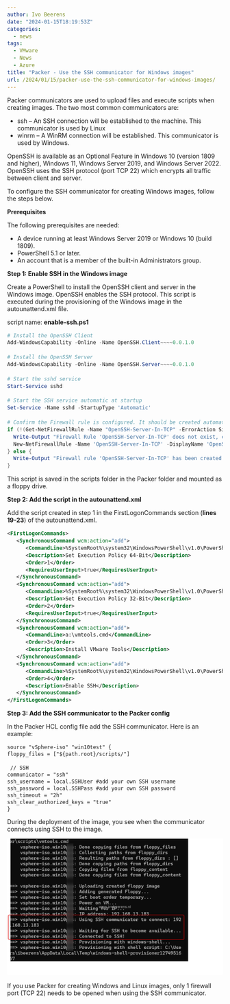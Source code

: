 ```yaml
---
author: Ivo Beerens
date: "2024-01-15T18:19:53Z"
categories: 
  - news
tags: 
  - VMware
  - News
  - Azure
title: "Packer - Use the SSH communicator for Windows images"
url: /2024/01/15/packer-use-the-ssh-communicator-for-windows-images/
---
```


Packer communicators are used to upload files and execute scripts when creating images. The two most common communicators are:
   - ssh – An SSH connection will be established to the machine. This communicator is used by Linux
   - winrm – A WinRM connection will be established. This communicator is used by Windows.

OpenSSH is available as an Optional Feature in Windows 10 (version 1809 and higher), Windows 11, Windows Server 2019, and Windows Server 2022. OpenSSH uses the SSH protocol (port TCP 22) which encrypts all traffic between client and server.

To configure the SSH communicator for creating Windows images, follow the steps below.

**Prerequisites**

The following prerequisites are needed:
   - A device running at least Windows Server 2019 or Windows 10 (build 1809).
   - PowerShell 5.1 or later.
   - An account that is a member of the built-in Administrators group.

**Step 1: Enable SSH in the Windows image**

Create a PowerShell to install the OpenSSH client and server in the Windows image. OpenSSH enables the SSH protocol. This script is executed during the provisioning of the Windows image in the autounattend.xml file.

script name: **enable-ssh.ps1**

```PowerShell  
# Install the OpenSSH Client
Add-WindowsCapability -Online -Name OpenSSH.Client~~~~0.0.1.0
 
# Install the OpenSSH Server
Add-WindowsCapability -Online -Name OpenSSH.Server~~~~0.0.1.0
 
# Start the sshd service
Start-Service sshd
 
# Start the SSH service automatic at startup
Set-Service -Name sshd -StartupType 'Automatic'
 
# Confirm the Firewall rule is configured. It should be created automatically by setup. Run the following to verify
if (!(Get-NetFirewallRule -Name "OpenSSH-Server-In-TCP" -ErrorAction SilentlyContinue | Select-Object Name, Enabled)) {
  Write-Output "Firewall Rule 'OpenSSH-Server-In-TCP' does not exist, creating it..."
  New-NetFirewallRule -Name 'OpenSSH-Server-In-TCP' -DisplayName 'OpenSSH Server (sshd)' -Enabled True -Direction Inbound -Protocol TCP -Action Allow -LocalPort 22
} else {
  Write-Output "Firewall rule 'OpenSSH-Server-In-TCP' has been created and exists."
}
```

This script is saved in the scripts folder in the Packer folder and mounted as a floppy drive.

**Step 2: Add the script in the autounattend.xml**

Add the script created in step 1 in the FirstLogonCommands section (**lines 19-23**) of the autounattend.xml.

```xml  
<FirstLogonCommands>
   <SynchronousCommand wcm:action="add">
      <CommandLine>%SystemRoot%\system32\WindowsPowerShell\v1.0\PowerShell.exe -Command "Set-ExecutionPolicy -ExecutionPolicy RemoteSigned -Force"</CommandLine>
      <Description>Set Execution Policy 64-Bit</Description>
      <Order>1</Order>
      <RequiresUserInput>true</RequiresUserInput>
   </SynchronousCommand>
   <SynchronousCommand wcm:action="add">
      <CommandLine>%SystemRoot%\system32\WindowsPowerShell\v1.0\PowerShell.exe -Command "Set-ExecutionPolicy -ExecutionPolicy RemoteSigned -Force"</CommandLine>
      <Description>Set Execution Policy 32-Bit</Description>
      <Order>2</Order>
      <RequiresUserInput>true</RequiresUserInput>
   </SynchronousCommand>
   <SynchronousCommand wcm:action="add">
      <CommandLine>a:\vmtools.cmd</CommandLine>
      <Order>3</Order>
      <Description>Install VMware Tools</Description>
   </SynchronousCommand>
   <SynchronousCommand wcm:action="add">
      <CommandLine>%SystemRoot%\system32\WindowsPowerShell\v1.0\PowerShell.exe -File a:\enable-ssh.ps1</CommandLine>
      <Order>4</Order>
      <Description>Enable SSH</Description>
   </SynchronousCommand>
</FirstLogonCommands>
```

**Step 3: Add the SSH communicator to the Packer config**

In the Packer HCL config file add the SSH communicator. Here is an example:

```shell
source "vSphere-iso" "win10test" {
floppy_files = ["${path.root}/scripts/"]
 
 // SSH
communicator = "ssh"
ssh_username = local.SSHUser #add your own SSH username
ssh_password = local.SSHPass #add your own SSH password
ssh_timeout = "2h"
ssh_clear_authorized_keys = "true"
}
```
During the deployment of the image, you see when the communicator connects using SSH to the image.

![packer](images/2-1024x644.png)

If you use Packer for creating Windows and Linux images, only 1 firewall port (TCP 22) needs to be opened when using the SSH communicator.